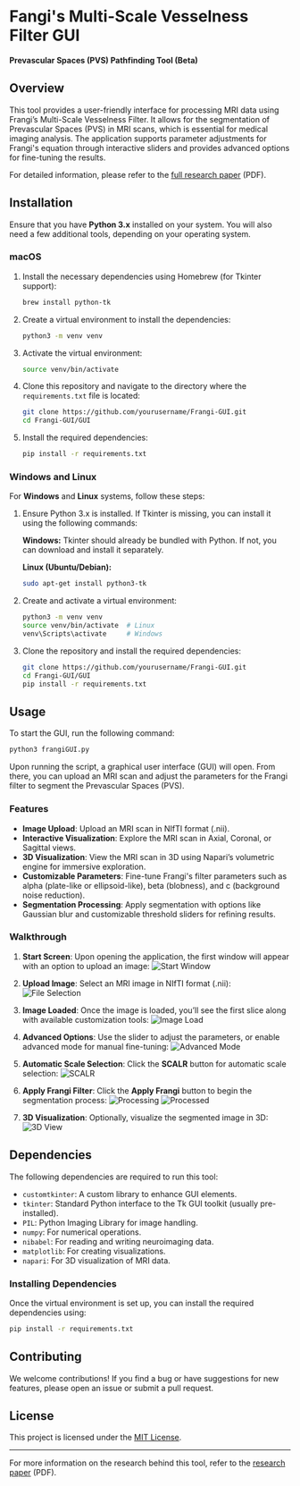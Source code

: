 # Fangi's Multi-Scale Vesselness Filter GUI
**Prevascular Spaces (PVS) Pathfinding Tool (Beta)**

## Overview

This tool provides a user-friendly interface for processing MRI data using Frangi’s Multi-Scale Vesselness Filter. It allows for the segmentation of Prevascular Spaces (PVS) in MRI scans, which is essential for medical imaging analysis. The application supports parameter adjustments for Frangi's equation through interactive sliders and provides advanced options for fine-tuning the results.

For detailed information, please refer to the [full research paper](./paper/SCALR_PAPER.pdf) (PDF).

## Installation

Ensure that you have **Python 3.x** installed on your system. You will also need a few additional tools, depending on your operating system.

### macOS

1. Install the necessary dependencies using Homebrew (for Tkinter support):
   ```bash
   brew install python-tk
   ```

2. Create a virtual environment to install the dependencies:
   ```bash
   python3 -m venv venv
   ```

3. Activate the virtual environment:
   ```bash
   source venv/bin/activate
   ```

4. Clone this repository and navigate to the directory where the `requirements.txt` file is located:
   ```bash
   git clone https://github.com/yourusername/Frangi-GUI.git
   cd Frangi-GUI/GUI
   ```

5. Install the required dependencies:
   ```bash
   pip install -r requirements.txt
   ```

### Windows and Linux

For **Windows** and **Linux** systems, follow these steps:

1. Ensure Python 3.x is installed. If Tkinter is missing, you can install it using the following commands:

   **Windows:**
   Tkinter should already be bundled with Python. If not, you can download and install it separately.

   **Linux (Ubuntu/Debian):**
   ```bash
   sudo apt-get install python3-tk
   ```

2. Create and activate a virtual environment:
   ```bash
   python3 -m venv venv
   source venv/bin/activate  # Linux
   venv\Scripts\activate     # Windows
   ```

3. Clone the repository and install the required dependencies:
   ```bash
   git clone https://github.com/yourusername/Frangi-GUI.git
   cd Frangi-GUI/GUI
   pip install -r requirements.txt
   ```

## Usage

To start the GUI, run the following command:

```bash
python3 frangiGUI.py
```

Upon running the script, a graphical user interface (GUI) will open. From there, you can upload an MRI scan and adjust the parameters for the Frangi filter to segment the Prevascular Spaces (PVS).

### Features

- **Image Upload**: Upload an MRI scan in NIfTI format (.nii).
- **Interactive Visualization**: Explore the MRI scan in Axial, Coronal, or Sagittal views.
- **3D Visualization**: View the MRI scan in 3D using Napari’s volumetric engine for immersive exploration.
- **Customizable Parameters**: Fine-tune Frangi's filter parameters such as alpha (plate-like or ellipsoid-like), beta (blobness), and c (background noise reduction).
- **Segmentation Processing**: Apply segmentation with options like Gaussian blur and customizable threshold sliders for refining results.

### Walkthrough

1. **Start Screen**: Upon opening the application, the first window will appear with an option to upload an image:
   ![Start Window](screenshots/start.png)

2. **Upload Image**: Select an MRI image in NIfTI format (.nii):
   ![File Selection](screenshots/load_image.png)

3. **Image Loaded**: Once the image is loaded, you’ll see the first slice along with available customization tools:
   ![Image Load](screenshots/coronal.png)

4. **Advanced Options**: Use the slider to adjust the parameters, or enable advanced mode for manual fine-tuning:
   ![Advanced Mode](screenshots/advanced.png)

5. **Automatic Scale Selection**: Click the **SCALR** button for automatic scale selection:
   ![SCALR](screenshots/scalr.png)

6. **Apply Frangi Filter**: Click the **Apply Frangi** button to begin the segmentation process:
   ![Processing](screenshots/processing.png)
   ![Processed](screenshots/processed.png)

7. **3D Visualization**: Optionally, visualize the segmented image in 3D:
   ![3D View](screenshots/3Dview.png)

## Dependencies

The following dependencies are required to run this tool:

- `customtkinter`: A custom library to enhance GUI elements.
- `tkinter`: Standard Python interface to the Tk GUI toolkit (usually pre-installed).
- `PIL`: Python Imaging Library for image handling.
- `numpy`: For numerical operations.
- `nibabel`: For reading and writing neuroimaging data.
- `matplotlib`: For creating visualizations.
- `napari`: For 3D visualization of MRI data.

### Installing Dependencies

Once the virtual environment is set up, you can install the required dependencies using:

```bash
pip install -r requirements.txt
```

## Contributing

We welcome contributions! If you find a bug or have suggestions for new features, please open an issue or submit a pull request.

## License

This project is licensed under the [MIT License](LICENSE).

---
For more information on the research behind this tool, refer to the [research paper](./paper/SCALR_PAPER.pdf) (PDF).
